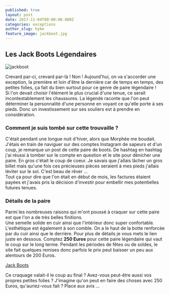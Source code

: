 ```yaml
---
published: true
layout: post
date: 2017-11-04T00:00:00.000Z
categories: exceptions
author_slug: hyke
feature_image: jackboot.jpg
---
```

## Les Jack Boots Légendaires

![jackboot]({{site.url}}/{{site.baseurl}}img/jackboot.jpg)

Crevard par-ci, crevard par-là ! Non ! Aujourd'hui, on va s'accorder une exception, la première et loin d'être la dernière car de temps en temps, des petites folies, ça fait du bien surtout pour ce genre de paire légendaire !  
Si l'on devait choisir l'élément le plus crucial d'une tenue, ce serait incontestablement les chaussures. La légende raconte que l'on peut déterminer la personnalité d'une personne en voyant ce qu'elle porte à ses pieds. Donc un investissement sur ses souliers est à prendre en considération.

### Comment je suis tombé sur cette trouvaille ?

C'était pendant une longue nuit d'hiver, alors que Morphée me boudait. J'étais en train de naviguer sur des comptes Instagram de sapeurs et d'un coup, je remarque un post de cette paire de boots. De hashtag en hashtag j'ai réussi à tomber sur le compte en question et le site pour dénicher une paire. En gros c'était le coup de coeur. Je savais que j'allais lâcher un gros billet mais qu'une fois ces précieuses pièces seraient à mes pieds j'allais léviter sur le sol. C'est beau de rêver ...  
Tout ça pour dire que l'on était en début de mois, les factures étaient payées et j'avais pris la décision d'investir pour embellir mes potentielles futures tenues.

### Détails de la paire

Parmi les nombreuses raisons qui m'ont poussé à craquer sur cette paire est que l'on a de très belles finitions.  
Une semelle solide en cuir ainsi que l'intérieur donc super confortable. L'esthétique est également à son comble. On a le haut de la botte renforcée par du cuir ainsi que le derrière. Pour plus de détails je vous mets le lien juste en dessous. Comptez **250 Euros** pour cette paire légendaire qui vaut le coup sur le long terme. Pendant les périodes de fêtes ou de soldes, le site fait quelques remises donc parfois le prix peut baisser un peu aux alentours de 200 Euros.

[Jack Boots](https://taftclothing.com/collections/shoes/products/the-jack-boot-in-brown?variant=32691207110)

Ce craquage valait-il le coup au final ? Avez-vous peut-être aussi vos propres petites folies ? J'imagine qu'on peut en faire des choses avec 250 Euros, qu'auriez-vous fait ? Place aux avis ...
